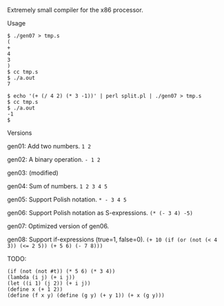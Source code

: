Extremely small compiler for the x86 processor.

Usage

```
$ ./gen07 > tmp.s
(
+
4
3
)
$ cc tmp.s
$ ./a.out
7
```

```
$ echo '(+ (/ 4 2) (* 3 -1))' | perl split.pl | ./gen07 > tmp.s
$ cc tmp.s
$ ./a.out
-1
$
```

Versions

gen01:
Add two  numbers. `1 2`

gen02:
A binary operation. `- 1 2`

gen03:
(modified)

gen04:
Sum of numbers. `1 2 3 4 5` 

gen05:
Support Polish notation. `* - 3 4 5`

gen06:
Support Polish notation as S-expressions. `(* (- 3 4) -5)`

gen07:
Optimized version of gen06.

gen08:
Support if-expressions (true=1, false=0).
`(+ 10 (if (or (not (< 4 3)) (<= 2 5)) (+ 5 6) (- 7 8)))`


TODO:

```
(if (not (not #t)) (* 5 6) (* 3 4))
(lambda (i j) (+ i j))
(let ((i 1) (j 2)) (+ i j))
(define x (+ 1 2))
(define (f x y) (define (g y) (+ y 1)) (+ x (g y)))
```